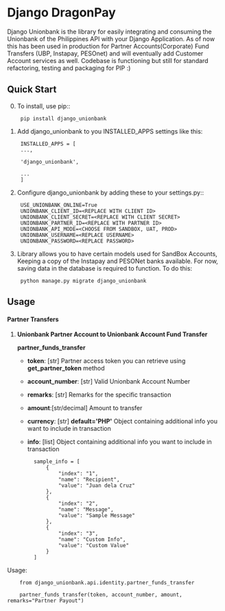 
# Django DragonPay

Django Unionbank is the library for easily integrating and consuming the Unionbank of the Philippines API with your Django Application. As of now this has been used in production for Partner Accounts(Corporate) Fund Transfers (UBP, Instapay, PESOnet) and will eventually add Customer Account services as well. Codebase is functioning but still for standard refactoring, testing and packaging for PIP :)

Quick Start
-----------

0. To install, use pip::

        pip install django_unionbank

1. Add django_unionbank to you INSTALLED_APPS settings like this:
        
        INSTALLED_APPS = [
        ...,

        'django_unionbank',

        ...
        ]

2. Configure django_unionbank by adding these to your settings.py::

        USE_UNIONBANK_ONLINE=True
        UNIONBANK_CLIENT_ID=<REPLACE WITH CLIENT ID>
        UNIONBANK_CLIENT_SECRET=<REPLACE WITH CLIENT SECRET>
        UNIONBANK_PARTNER_ID=<REPLACE WITH PARTNER ID>
        UNIONBANK_API_MODE=<CHOOSE FROM SANDBOX, UAT, PROD>
        UNIONBANK_USERNAME=<REPLACE USERNAME>
        UNIONBANK_PASSWORD=<REPLACE PASSWORD>


3. Library allows you to have certain models used for SandBox Accounts, Keeping a copy of the Instapay and PESONet banks available. For now, saving data in the database is required to function. To do this:

        python manage.py migrate django_unionbank

Usage
-----
#### Partner Transfers

1. **Unionbank Partner Account to Unionbank Account Fund Transfer**

    **partner_funds_transfer**
    * __token__: [str] Partner access token you can retrieve using **get_partner_token** method
    * __account_number__: [str] Valid Unionbank Account Number
    * __remarks__: [str] Remarks for the specific transaction
    * __amount__:[str/decimal] Amount to transfer
    * __currency__: [str] __default='PHP'__ Object containing additional info you want to include in transaction
    * __info__: [list] Object containing additional info you want to include in transaction
    
        
            sample_info = [
                {
                    "index": "1",
                    "name": "Recipient",
                    "value": "Juan dela Cruz"
                },
                {
                    "index": "2",
                    "name": "Message",
                    "value": "Sample Message"
                },
                {
                    "index": "3",
                    "name": "Custom Info",
                    "value": "Custom Value"
                }
            ]

Usage:
  
        from django_unionbank.api.identity.partner_funds_transfer
        
        partner_funds_transfer(token, account_number, amount, remarks="Partner Payout")
        
        

